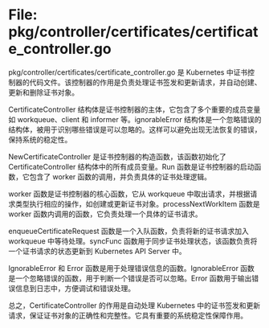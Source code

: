 # File: pkg/controller/certificates/certificate_controller.go

pkg/controller/certificates/certificate_controller.go 是 Kubernetes 中证书控制器的代码文件。该控制器的作用是负责处理证书签发和更新请求，并自动创建、更新和删除证书对象。

CertificateController 结构体是证书控制器的主体，它包含了多个重要的成员变量如 workqueue、client 和 informer 等。ignorableError 结构体是一个忽略错误的结构体，被用于识别哪些错误是可以忽略的。这样可以避免出现无法恢复的错误，保持系统的稳定性。

NewCertificateController 是证书控制器的构造函数，该函数初始化了 CertificateController 结构体中的所有成员变量。Run 函数是证书控制器的启动函数，它包含了 worker 函数的调用，并负责具体的证书处理逻辑。

worker 函数是证书控制器的核心函数，它从 workqueue 中取出请求，并根据请求类型执行相应的操作，如创建或更新证书对象。processNextWorkItem 函数是 worker 函数内调用的函数，它负责处理一个具体的证书请求。

enqueueCertificateRequest 函数是一个入队函数，负责将新的证书请求加入 workqueue 中等待处理。syncFunc 函数用于同步证书处理状态，该函数负责将一个证书请求的状态更新到 Kubernetes API Server 中。

IgnorableError 和 Error 函数是用于处理错误信息的函数。IgnorableError 函数是一个忽略错误的函数，用于判断一个错误是否可以忽略。Error 函数用于输出错误信息到日志中，方便调试和错误处理。

总之，CertificateController 的作用是自动处理 Kubernetes 中的证书签发和更新请求，保证证书对象的正确性和完整性。它具有重要的系统稳定性保障作用。

